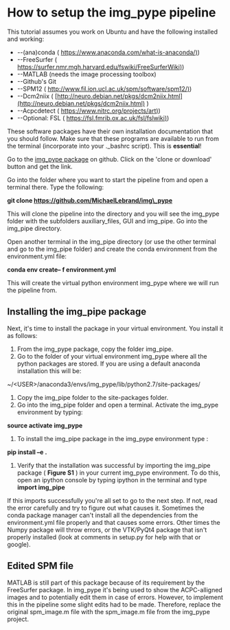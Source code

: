 # How to setup the img\_pype pipeline

This tutorial assumes you work on Ubuntu and have the following installed and working:

- --(ana)conda ( [https://www.anaconda.com/what-is-anaconda/)](https://www.anaconda.com/what-is-anaconda/))
- --FreeSurfer ( [https://surfer.nmr.mgh.harvard.edu/fswiki/FreeSurferWiki)](https://surfer.nmr.mgh.harvard.edu/fswiki/FreeSurferWiki))
- --MATLAB (needs the image processing toolbox)
- --Github&#39;s Git
- --SPM12 ( [http://www.fil.ion.ucl.ac.uk/spm/software/spm12/)](http://www.fil.ion.ucl.ac.uk/spm/software/spm12/))
- --Dcm2niix ( [http://neuro.debian.net/pkgs/dcm2niix.html](http://neuro.debian.net/pkgs/dcm2niix.html) )
- --Acpcdetect ( [https://www.nitrc.org/projects/art)](https://www.nitrc.org/projects/art))
- --Optional: FSL ( [https://fsl.fmrib.ox.ac.uk/fsl/fslwiki)](https://fsl.fmrib.ox.ac.uk/fsl/fslwiki))

These software packages have their own installation documentation that you should follow. Make sure that these programs are available to run from the terminal (incorporate into your .\_bashrc script). This is **essential**!

Go to the [img\_pype package](https://github.com/MichaelLebrand/img_pype) on github. Click on the &#39;clone or download&#39; button and get the link.

Go into the folder where you want to start the pipeline from and open a terminal there. Type the following:

**git clone https://github.com/MichaelLebrand/img\_pype**

This will clone the pipeline into the directory and you will see the img\_pype folder with the subfolders auxiliary\_files, GUI and img\_pipe. Go into the img\_pipe directory.

Open another terminal in the img\_pipe directory (or use the other terminal and go to the img\_pipe folder) and create the conda environment from the environment.yml file:

**conda env create– f environment.yml**

This will create the virtual python environment img\_pype where we will run the pipeline from.

## Installing the img\_pipe package

Next, it&#39;s time to install the package in your virtual environment. You install it as follows:

1. From the img\_pype package, copy the folder img\_pipe.
2. Go to the folder of your virtual environment img\_pype where all the python packages are stored. If you are using a default anaconda installation this will be:

~/&lt;USER&gt;/anaconda3/envs/img\_pype/lib/python2.7/site-packages/

1. Copy the img\_pipe folder to the site-packages folder.
2. Go into the img\_pipe folder and open a terminal. Activate the img\_pype environment by typing:

**source activate img\_pype**

1.  To install the img\_pipe package in the img\_pype environment type :

**pip install –e .**

1. Verify that the installation was successful by importing the img\_pipe package ( **Figure S1** ) in your current  img\_pype environment. To do this, open an ipython console by typing ipython in the terminal and type **import img\_pipe**


If this imports successfully you&#39;re all set to go to the next step. If not, read the error carefully and try to figure out what causes it. Sometimes the conda package manager can&#39;t install all the dependencies from the environment.yml file properly and that causes some errors. Other times the Numpy package will throw errors, or the VTK/PyQt4 package that isn&#39;t properly installed (look at comments in setup.py for help with that or google).

## Edited SPM file

MATLAB is still part of this package because of its requirement by the FreeSurfer package. In img\_pype it&#39;s being used to show the ACPC-alligned images and to potentially edit them in case of errors. However, to implement this in the pipeline some slight edits had to be made. Therefore, replace the original spm\_image.m file with the spm\_image.m file from the img\_pype project.
